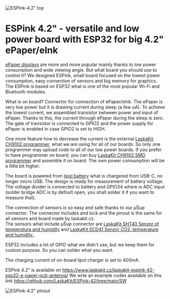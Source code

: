![ESPink-4.2" top](https://github.com/LaskaKit/ESPink-42/blob/main/img/ESPink-42-2.jpg)

# ESPink 4.2" - versatile and low power board with ESP32 for big 4.2" ePaper/eInk

[ePaper displays](https://www.laskakit.cz/e-ink/) are more and more popular mainly thanks to low power consumption and wide viewing angle. 
But what board you should use to control it? We designed ESPink, small board focused on the lowest power consumption, easy connection of sensors and big memory for graphics. 
The ESPink is based on ESP32 what is one of the most popular Wi-Fi and Bluetooth modules. 

What is on board? Connector for connection of ePaper/eInk. The ePaper is very low power but it is drawing current during sleep (a few uA). To achieve the lowest current, we assembled transistor between power and input of ePaper. Thanks to this, the current through ePaper during the sleep is zero. The gate of transistor is connected to GPIO2 and the power supply for ePaper is enabled in case GPIO2 is set to HIGH.

One more feature how to decrease the current is the external [LaskaKit CH9102 programmer](https://www.laskakit.cz/laskakit-ch9102-programmer-usb-c--microusb--uart/),
what we are using for all of our boards. So only one programmer may upload code to all of our low power boards. If you prefer to have programmer on board, you can buy [LaskaKit CH9102 SMD programmer](https://www.laskakit.cz/laskakit-ch9102-smd-programmer/) and assemble it on board. The own power consumption will be a little bit higher.

The board is powered from [lipol battery](https://www.laskakit.cz/baterie-a-akumulatory/) what is chargered from USB-C, no longer micro USB.
The design is ready for measurement of battery voltage. The voltage divider is connected to battery and GPIO34 where is ADC input (solder bridge ADC is by defoult open, you shall solder it if you want to measure that).

The connection of sensors is so easy and safe thanks to our μŠup connector. The connector includes and lock and the pinout is the same for all sensors and board made by laskakit.cz.  
The sensors what include μŠup connector are [LaskaKit SHT40 Senzor of temperature and humidity](https://www.laskakit.cz/laskakit-sht40-senzor-teploty-a-vlhkosti-vzduchu/) and  [LaskaKit SCD41 Senzor CO2, temperature and humidity ](https://www.laskakit.cz/laskakit-scd41-senzor-co2--teploty-a-vlhkosti-vzduchu/).

ESP32 includes a lot of GPIO what we didn't use, but we keep them for custom purpose. So you can solder what you want.

The charging current of on-board lipol charger is set to 400mA.

ESPink 4.2" is available on https://www.laskakit.cz/laskakit-espink-42-esp32-e-paper-pcb-antenna/
We wrte an example codes available on this link https://github.com/LaskaKit/ESPink-42/tree/main/SW

![ESPink-4.2" pinout](https://github.com/LaskaKit/ESPink-42/blob/main/img/ESPink-42-pinout.jpg)
